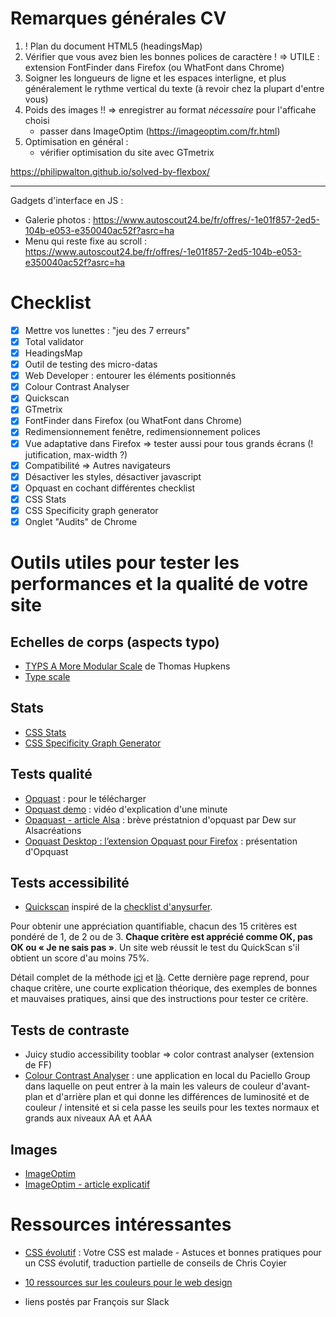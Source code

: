 # Remarques générales CV

1. ! Plan du document HTML5 (headingsMap)
2. Vérifier que vous avez bien les bonnes polices de caractère !
   => UTILE : extension FontFinder dans Firefox (ou WhatFont dans Chrome)
3. Soigner les longueurs de ligne et les espaces interligne,
   et plus généralement le rythme vertical du texte
   (à revoir chez la plupart d'entre vous)
4. Poids des images !!
   => enregistrer au format *nécessaire* pour l'afficahe choisi
   + passer dans ImageOptim (https://imageoptim.com/fr.html)
5. Optimisation en général :
   + vérifier optimisation du site avec GTmetrix

https://philipwalton.github.io/solved-by-flexbox/

----

Gadgets d'interface en JS :
- Galerie photos : https://www.autoscout24.be/fr/offres/-1e01f857-2ed5-104b-e053-e350040ac52f?asrc=ha
- Menu qui reste fixe au scroll : https://www.autoscout24.be/fr/offres/-1e01f857-2ed5-104b-e053-e350040ac52f?asrc=ha

#  Checklist

- [x] Mettre vos lunettes : "jeu des 7 erreurs"
- [x] Total validator
- [x] HeadingsMap
- [x] Outil de testing des micro-datas
- [x] Web Developer : entourer les éléments positionnés
- [x] Colour Contrast Analyser
- [x] Quickscan
- [x] GTmetrix
- [x] FontFinder dans Firefox (ou WhatFont dans Chrome)
- [x] Redimensionnement fenêtre, redimensionnement polices
- [x] Vue adaptative dans Firefox => tester aussi pour tous grands écrans (! jutification, max-width ?) 
- [x] Compatibilité => Autres navigateurs
- [x] Désactiver les styles, désactiver javascript
- [x] Opquast en cochant différentes checklist 
- [x] CSS Stats
- [x] CSS Specificity graph generator
- [x] Onglet "Audits" de Chrome

# Outils utiles pour tester les performances et la qualité de votre site 

## Echelles de corps (aspects typo)

- [TYPS A More Modular Scale](http://typs.hupkens.be/?b=16&r=3&s=3&or=1&ou=1&ol=0) de Thomas Hupkens
- [Type scale](http://type-scale.com/)

## Stats

- [CSS Stats](http://cssstats.com/)
- [CSS Specificity Graph Generator](https://jonassebastianohlsson.com/specificity-graph/)

## Tests qualité

- [Opquast](https://desktop.opquast.com/fr/) : pour le télécharger
- [Opquast demo](https://desktop.opquast.com/fr/demo) : vidéo d'explication d'une minute
- [Opaquast - article Alsa](https://www.alsacreations.com/outils/lire/1467-opquast-desktop.html) : brève préstatnion d'opquast par Dew sur Alsacréations
- [Opquast Desktop : l’extension Opquast pour Firefox](http://w3qualite.net/outils/opquast-desktop-lextension-opquast-pour-firefox) : présentation d'Opquast

## Tests accessibilité

- [Quickscan](http://www.anysurfer.be/fr/quickscan-2011) inspiré de la [checklist d'anysurfer](http://www.anysurfer.be/fr/en-pratique/directives/checklist).

Pour obtenir une appréciation quantifiable, chacun des 15 critères est pondéré de 1, de 2 ou de 3. **Chaque critère est apprécié comme OK, pas OK ou « Je ne sais pas »**. Un site web réussit le test du QuickScan s'il obtient un score d'au moins 75%.

Détail complet de la méthode [ici](http://www.anysurfer.be/fr/laccessibilite/moniteur-de-laccessibilite/methodologie-du-moniteur-de-laccessibilite) et [là](http://www.anysurfer.be/fr/quickscan-2011). Cette dernière page reprend, pour chaque critère, une courte explication théorique, des exemples de bonnes et mauvaises pratiques, ainsi que des instructions pour tester ce critère.

## Tests de contraste

- Juicy studio accessibility tooblar => color contrast analyser (extension de FF)
- [Colour Contrast Analyser](https://www.paciellogroup.com/resources/contrastanalyser/) : une application en local du Paciello Group dans laquelle on peut entrer à la main les valeurs de couleur d'avant-plan et d'arrière plan et qui donne les différences de luminosité et de couleur / intensité et si cela passe les seuils pour les textes normaux et grands aux niveaux AA et AAA

## Images

- [ImageOptim](https://imageoptim.com/fr.html)
- [ImageOptim - article explicatif](http://www.opensourcemacsoftware.org/logiciel-photo-gratuit/compresser-photos-images-jpg-png-gif-mac.html)

# Ressources intéressantes

- [CSS évolutif](https://davidl.fr/blog/css-evolutif.html) : Votre CSS est malade - Astuces et bonnes pratiques pour un CSS évolutif, traduction partielle de conseils de Chris Coyier
- [10 ressources sur les couleurs pour le web design](http://speckyboy.com/2008/01/13/top-10-resources-to-the-perfect-color-scheme-for-web-designers/)



- liens postés par François sur Slack 
